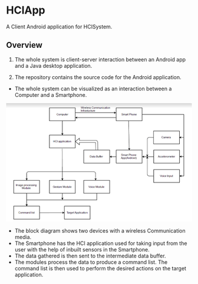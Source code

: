 # HCIApp
A Client Android application for HCISystem.

## Overview
1. The whole system is client-server interaction between an Android app and a Java desktop application.

2. The repository contains the source code for the Android application.

- The whole system can be visualized as an interaction between a Computer and a Smartphone.

![alt text](https://github.com/pra95/HCIApp/blob/master/data_flow.png "HCI Flow Chart")

- The block diagram shows two devices with a wireless Communication media. 
- The Smartphone has the HCI application used for taking input from the user with the help of inbuilt sensors in the Smartphone. 
- The data gathered is then sent to the intermediate data buffer. 
- The modules process the data to produce a command list. The command list is then used to perform the desired actions on the target application.